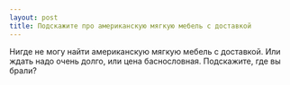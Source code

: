 ```yaml
---
layout: post 
title: Подскажите про американскую мягкую мебель с доставкой 
--- 
```

Нигде не могу найти американскую мягкую мебель с доставкой. Или ждать надо очень долго, или цена баснословная. Подскажите, где вы брали?